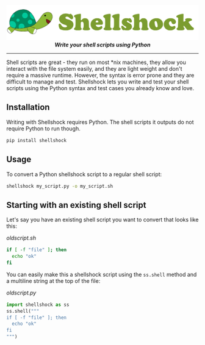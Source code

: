 <p align="center">
<img src="logo.png" />
<em><strong>Write your shell scripts using Python</strong></em>
</p>
<hr/>
Shell scripts are great - they run on most *nix machines, they allow you interact with the file system easily, and they are light weight and don't require a massive runtime. However, the syntax is error prone and they are difficult to manage and test. Shellshock lets you write and test your shell scripts using the Python syntax and test cases you already know and love.

## Installation

Writing with Shellshock requires Python. The shell scripts it outputs do not require Python to run though.
```bash
pip install shellshock
```

## Usage
To convert a Python shellshock script to a regular shell script:
```bash
shellshock my_script.py -o my_script.sh
```

## Starting with an existing shell script
Let's say you have an existing shell script you want to convert that looks like this:

*oldscript.sh*
```bash
if [ -f "file" ]; then
  echo "ok"
fi
```

You can easily make this a shellshock script using the `ss.shell` method and a multiline string at the top of the file:

*oldscript.py*
```python
import shellshock as ss
ss.shell("""
if [ -f "file" ]; then
  echo "ok"
fi
""")
```
